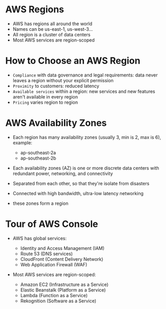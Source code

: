 # AWS Regions

- AWS has regions all around the world
- Names can be us-east-1, us-west-3...
- All region is a cluster of data centers
- Most AWS services are region-scoped

# How to Choose an AWS Region

- `Compliance` with data governance and legal requirements: data never leaves a region without your explicit permission
- `Proximity` to customers: reduced latency
- `Available services` within a region: new services and new features aren't available in every region
- `Pricing` varies region to region

# AWS Availability Zones
- Each region has many availability zones (usually 3, min is 2, max is 6), example:
    - ap-southeast-2a
    - ap-southeast-2b
- Each availability zones (AZ) is one or more discrete data centers with redundant power, networking, and connectivity
- Separated from each other, so that they're isolate from disasters
- Connected with high bandwidth, ultra-low latency networking

- these zones form a region

# Tour of AWS Console
- AWS has global services:
    - Identity and Access Management (IAM)
    - Route 53 (DNS services)
    - CloudFront (Content Delivery Network)
    - Web Application Firewall (WAF)

- Most AWS services are region-scoped:
    - Amazon EC2 (Infrastructure as a Service)
    - Elastic Beanstalk (Platform as a Service)
    - Lambda (Function as a Service)
    - Rekognition (Software as a Service)